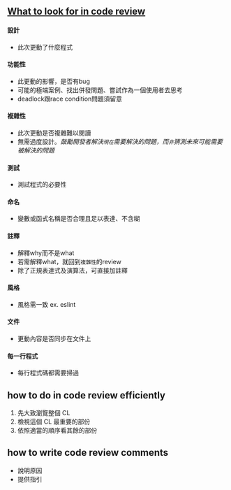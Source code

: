## [What to look for in code review](https://google.github.io/eng-practices/review/reviewer/)
#### 設計
- 此次更動了什麼程式
#### 功能性
- 此更動的影響，是否有bug
- 可能的極端案例、找出併發問題、嘗試作為一個使用者去思考
- deadlock跟race condition問題須留意
#### 複雜性
- 此次更動是否複雜難以閱讀
- 無需過度設計。*鼓勵開發者解決`現在`需要解決的問題，而`非`猜測未來可能需要被解決的問題*
#### 測試 
- 測試程式的必要性
#### 命名
- 變數或函式名稱是否合理且足以表達、不含糊
#### 註釋
- 解釋why而不是what
- 若需解釋what，就回到`複雜性`的review
- 除了正規表達式及演算法，可直接加註釋
#### 風格
- 風格需一致 ex. eslint
#### 文件
- 更動內容是否同步在文件上
#### 每一行程式
- 每行程式碼都需要掃過

## how to do in code review efficiently
1. 先大致瀏覽整個 CL
2. 檢視這個 CL 最重要的部份
3. 依照適當的順序看其餘的部份

## how to write code review comments
- 說明原因
- 提供指引

